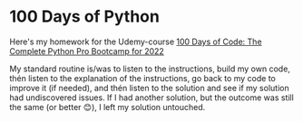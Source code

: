 # 100 Days of Python

Here's my homework for the Udemy-course [100 Days of Code: The Complete Python Pro Bootcamp for 2022](https://www.udemy.com/course/100-days-of-code/)

My standard routine is/was to listen to the instructions, build my own code, thén listen to the explanation of the instructions, go back to my code to improve it (if needed), and thén listen to the solution and see if my solution had undiscovered issues. If I had another solution, but the outcome was still the same (or better :blush:), I left my solution untouched.